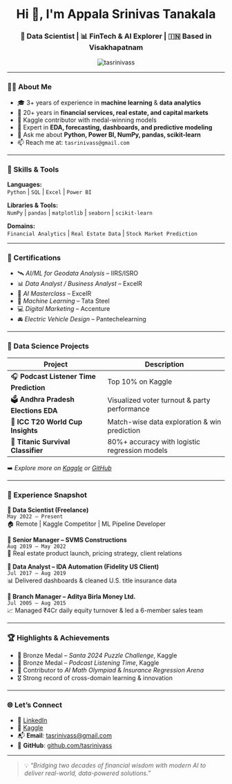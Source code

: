<h1 align="center">Hi 👋, I'm Appala Srinivas Tanakala</h1>
<h3 align="center">🚀 Data Scientist | 📊 FinTech & AI Explorer | 🇮🇳 Based in Visakhapatnam</h3>

<p align="center">
  <img src="https://komarev.com/ghpvc/?username=tasrinivass&label=Profile%20views&color=0e75b6&style=flat" alt="tasrinivass" />
</p>

---

### 🧑‍💼 About Me

- 🎓 3+ years of experience in **machine learning** & **data analytics**
- 💼 20+ years in **financial services, real estate, and capital markets**
- 🥇 Kaggle contributor with medal-winning models  
- 🔎 Expert in **EDA, forecasting, dashboards, and predictive modeling**
- 💬 Ask me about **Python, Power BI, NumPy, pandas, scikit-learn**
- 📫 Reach me at: `tasrinivass@gmail.com`

---

### 🔧 Skills & Tools

**Languages:**  
`Python` | `SQL` | `Excel` | `Power BI`

**Libraries & Tools:**  
`NumPy` | `pandas` | `matplotlib` | `seaborn` | `scikit-learn`

**Domains:**  
`Financial Analytics` | `Real Estate Data` | `Stock Market Prediction`

---

### 📘 Certifications

- 🛰️ *AI/ML for Geodata Analysis* – IIRS/ISRO  
- 📊 *Data Analyst / Business Analyst* – ExcelR  
- 🧠 *AI Masterclass* – ExcelR  
- 🤖 *Machine Learning* – Tata Steel  
- 💻 *Digital Marketing* – Accenture  
- 🚘 *Electric Vehicle Design* – Pantechelearning  

---

### 🧪 Data Science Projects

| Project | Description |
|--------|-------------|
| 🎧 **Podcast Listener Time Prediction** | Top 10% on Kaggle | Regression with linear models and feature selection |
| 🗳️ **Andhra Pradesh Elections EDA** | Visualized voter turnout & party performance |
| 🏏 **ICC T20 World Cup Insights** | Match-wise data exploration & win prediction |
| 🚢 **Titanic Survival Classifier** | 80%+ accuracy with logistic regression models |

➡️ *Explore more on [Kaggle](#) or [GitHub](#)*

---

### 💼 Experience Snapshot

**🔹 Data Scientist (Freelance)**  
`May 2022 – Present`  
🏠 Remote | Kaggle Competitor | ML Pipeline Developer

**🔹 Senior Manager – SVMS Constructions**  
`Aug 2019 – May 2022`  
🏢 Real estate product launch, pricing strategy, client relations

**🔹 Data Analyst – IDA Automation (Fidelity US Client)**  
`Jul 2017 – Aug 2019`  
📊 Delivered dashboards & cleaned U.S. title insurance data

**🔹 Branch Manager – Aditya Birla Money Ltd.**  
`Jul 2005 – Aug 2015`  
📈 Managed ₹4Cr daily equity turnover & led a 6-member sales team

---

### 🏆 Highlights & Achievements

- 🥉 Bronze Medal – *Santa 2024 Puzzle Challenge*, Kaggle  
- 🥉 Bronze Medal – *Podcast Listening Time*, Kaggle  
- 🧠 Contributor to *AI Math Olympiad* & *Insurance Regression Arena*  
- 🎖️ Strong record of cross-domain learning & innovation

---

### 🌐 Let’s Connect

- 🔗 [LinkedIn](#)
- 🧠 [Kaggle](#)
- 📬 **Email**: tasrinivass@gmail.com  
- 💼 **GitHub**: [github.com/tasrinivass](https://github.com/tasrinivass)

---

> 💡 *“Bridging two decades of financial wisdom with modern AI to deliver real-world, data-powered solutions.”*
